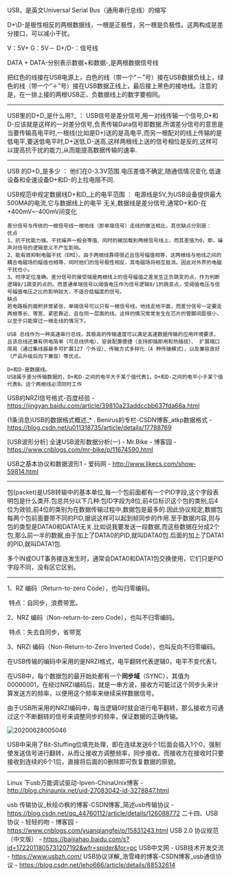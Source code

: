 USB，是英文Universal Serial Bus（通用串行总线）的缩写



D+\D-是极性相反的两根数据线，一根是正极性，另一根是负极性。这两构成是差分接口，可以减小干扰。

V：5V+
G：5V－
D+/D-：信号线

DATA + DATA-分别表示数据+和数据-,是两根数据信号线

把红色的线接在USB电源上，白色的线（带一个“－”号）接在USB数据负线上，绿色的线（带一个“＋”号）接在USB数据正线上，最后接上黑色的接地线。注意的是，在一排上接的两根USB正、负数据线上的数字要相同。

---

USB里的D+D_是什么用?_ ： USB信号是差分信号,用一对线传输一个信号,D+和D-应该就是这样的一对差分信号,负责传输Data信号即数据.所谓差分信号的意思是当要传输高电平时,一根线(比如是D+)送的是高电平,而另一根配对的线上传输的是低电平,要送低电平时,D+送低,D-送高,这样两根线上送的信号相位是反的,这样可以提高抗干扰的能力,从而能提高数据传输的速率.



---

USB 的D+D_是多少 ： 他们在0-3.3V范围.电压差值不确定,随通信情况变化.低速设备和全速设备D+和D-的上拉电阻不同.

USB规范中规定数据线D+和D_上的电平范围 ： 电源线是5V,为USB设备提供最大500MA的电流,它与数据线上的电平 无关,数据线是差分信号,通常D+和D-在+400mV~-400mV间变化

```
差分信号与传统的一根信号线一根地线（即单端信号）走线的做法相比，其优缺点分别是：
优点
1、抗干扰能力强。干扰噪声一般会等值、同时的被加载到两根信号线上，而其差值为0，即，噪声对信号的逻辑意义不产生影响。
2、能有效抑制电磁干扰（EMI）。由于两根线靠得很近且信号幅值相等，这两根线与地线之间的耦合电磁场的幅值也相等，同时他们的信号极性相反，其电磁场将相互抵消。因此对外界的电磁干扰也小。
3、时序定位准确。差分信号的接受端是两根线上的信号幅值之差发生正负跳变的点，作为判断逻辑0/1跳变的点的。而普通单端信号以阈值电压作为信号逻辑0/1的跳变点，受阈值电压与信号幅值电压之比的影响较大，不适合低幅度的信号。
缺点
若电路板的面积非常紧张，单端信号可以只有一根信号线，地线走地平面，而差分信号一定要走两根等长、等宽、紧密靠近、且在同一层面的线。这样的情况常常发生在芯片的管脚间距很小，以至于只能穿过一根走线的情况下。 
```

```
USB 总线作为一种高速串行总线，其极高的传输速度可以满足高速数据传输的应用环境要求，且该总线还兼有供电简单（可总线供电）、安装配置便捷（支持即插即用和热插拔）、 扩展端口简易（通过集线器最多可扩展127 个外设）、传输方式多样化（4 种传输模式），以及兼容良好（产品升级后向下兼容）等优点。
```

```
D+和D-是数据线。
USB属于差分传输数据的，D+和D-之间的电平大于某个值代表1，D+和D-之间的电平小于某个值代表0。这个两根线必须同时工作
```

USB的NRZI信号格式-百度经验 - https://jingyan.baidu.com/article/39810a23addccbb637fda66a.html

(1条消息)USB的数据格式概述_* . Benirus的专栏-CSDN博客_atkp数据格式 - https://blog.csdn.net/u011318735/article/details/17788769

[USB波形分析] 全速USB波形数据分析(一) - Mr.Bike - 博客园 - https://www.cnblogs.com/mr-bike/p/11674590.html

USB之基本协议和数据波形1 - 爱码网 - http://www.likecs.com/show-59814.html

---

包(packet)是USB转输中的基本单位,每一个包前面都有一个PID字段,这个字段表明包是什么类开.包总共分以下几种:包ID字段为8位,前4位标识这个包的类别,后4位为效验,前4位的类别为在数据传输过程中,数据包是最多的.因此协议规定,数据包每两个包前面要带不同的PID,据说这样可以起到帧同步的作用.至于数据内容,则与包的类型是DATA0和DATA1无关.比如说我要发送一段数据,而这些数据在分成2个包,那么前一半的数据,由于加上了DATA0的PID,就叫DATA0包.后面的加上了DATA1的PID,就叫DATA1包.



多个IN或OUT事务接连发生时，通常会DATA0和DATA1包交换使用，它们只是PID字段不同，没有区它区别。

---

1、RZ 编码（Return-to-zero Code），也叫归零编码。

​		特点：自同步，浪费带宽。

2、NRZ 编码（Non-return-to-zero Code），也叫不归零编码。

​		特点：失去自同步，省带宽

3、NRZI 编码（Non-Return-to-Zero Inverted Code），也叫反向不归零编码。

在USB传输的编码中采用的是NRZI格式，电平翻转代表逻辑0，电平不变代表1。

在USB中，每个数据包的最开始处都有一个**同步域**（SYNC），其值为00000001，在经过NRZI编码后，就是一串方波，接收方可能过这个同步头来计算发送方的频率，以便用这个频率来继续采样数据信号。

由于USB所采用的NRZI编码中，每当逻辑0时就会进行电平翻转，那么接收方可通过这个不断翻转的信号来调整同步的频率，保证数据的正确传输。

![20200628005046](.\md_att\20200628005046.jpg)

USB中采用了Bit-Stuffing位填充处理，即在连续发送6个1后面会插入1个0，强制使发送信号进行翻转，从而让接收方调整频率，同步接收。而接收方在接收时只要接收到连续的6个1后，直接将后面的0删除即可恢复数据的原貌。

---



Linux 下usb万能调试驱动-lpven-ChinaUnix博客 - http://blog.chinaunix.net/uid-27083042-id-3278847.html



usb 传输协议_秋绘の枫的博客-CSDN博客_简述usb传输协议 - https://blog.csdn.net/qq_44760112/article/details/126088772
二十四、USB协议 - 轻轻的吻 - 博客园 - https://www.cnblogs.com/yuanqiangfei/p/15831243.html
USB 2.0 协议规范（中文版） - https://baijiahao.baidu.com/s?id=1722011805731207192&wfr=spider&for=pc
USB中文网 - USB技术开发交流 - https://www.usbzh.com/
USB协议详解_浩雪峰的博客-CSDN博客_usb通信协议 - https://blog.csdn.net/leho666/article/details/88532614